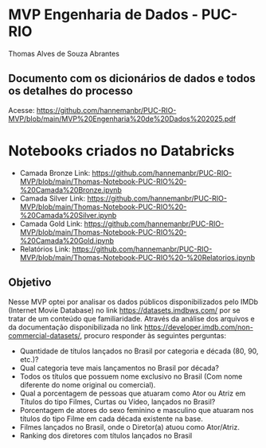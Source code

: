 # MVP Engenharia de Dados  - PUC-RIO
Thomas Alves de Souza Abrantes

## Documento com os dicionários de dados e todos os detalhes do processo
Acesse: https://github.com/hannemanbr/PUC-RIO-MVP/blob/main/MVP%20Engenharia%20de%20Dados%202025.pdf

# Notebooks criados no Databricks

- Camada Bronze Link: https://github.com/hannemanbr/PUC-RIO-MVP/blob/main/Thomas-Notebook-PUC-RIO%20-%20Camada%20Bronze.ipynb
- Camada Silver Link: https://github.com/hannemanbr/PUC-RIO-MVP/blob/main/Thomas-Notebook-PUC-RIO%20-%20Camada%20Silver.ipynb
- Camada Gold Link: https://github.com/hannemanbr/PUC-RIO-MVP/blob/main/Thomas-Notebook-PUC-RIO%20-%20Camada%20Gold.ipynb
- Relatórios Link: https://github.com/hannemanbr/PUC-RIO-MVP/blob/main/Thomas-Notebook-PUC-RIO%20-%20Relatorios.ipynb

## Objetivo
Nesse MVP optei por analisar os dados públicos disponibilizados pelo IMDb (Internet Movie Database) no link https://datasets.imdbws.com/ por se tratar de um conteúdo que familiaridade. 
Através da análise dos arquivos e da documentação disponibilizada no link https://developer.imdb.com/non-commercial-datasets/, procuro responder às seguintes perguntas:

- Quantidade de títulos lançados no Brasil por categoria e década (80, 90, etc.)?
- Qual categoria teve mais lançamentos no Brasil por década?
- Todos os títulos que possuem nome exclusivo no Brasil (Com nome diferente do nome original ou comercial).
- Qual a porcentagem de pessoas que atuaram como Ator ou Atriz em Títulos do tipo Filmes, Curtas ou Vídeo, lançados no Brasil?
- Porcentagem de atores do sexo feminino e masculino que atuaram nos títulos do tipo Filme em cada década existente na base.
- Filmes lançados no Brasil, onde o Diretor(a) atuou como Ator/Atriz.
- Ranking dos diretores com títulos lançados no Brasil



